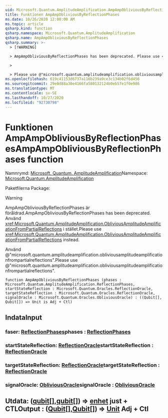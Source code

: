 ```yaml
---
uid: Microsoft.Quantum.AmplitudeAmplification.AmpAmpObliviousByReflectionPhases
title: Funktionen AmpAmpObliviousByReflectionPhases
ms.date: 10/26/2020 12:00:00 AM
ms.topic: article
qsharp.kind: function
qsharp.namespace: Microsoft.Quantum.AmplitudeAmplification
qsharp.name: AmpAmpObliviousByReflectionPhases
qsharp.summary: >-
  > [!WARNING]

  > AmpAmpObliviousByReflectionPhases has been deprecated. Please use <xref:Microsoft.Quantum.AmplitudeAmplification.ObliviousAmplitudeAmplificationFromPartialReflections> instead.

  >

  > Please use @"microsoft.quantum.amplitudeamplification.obliviousamplitudeamplificationfrompartialreflections".
ms.openlocfilehash: 619c41153d6737a116b239a9ce3c134b02f6d456
ms.sourcegitcommit: 29e0d88a30e4166fa580132124b0eb57e1f0e986
ms.translationtype: MT
ms.contentlocale: sv-SE
ms.lasthandoff: 10/27/2020
ms.locfileid: "92730798"
---
```

# <a name="ampampobliviousbyreflectionphases-function"></a><span data-ttu-id="d9d44-102">Funktionen AmpAmpObliviousByReflectionPhases</span><span class="sxs-lookup"><span data-stu-id="d9d44-102">AmpAmpObliviousByReflectionPhases function</span></span>

<span data-ttu-id="d9d44-103">Namnrymd: [Microsoft. Quantum. AmplitudeAmplification](xref:Microsoft.Quantum.AmplitudeAmplification)</span><span class="sxs-lookup"><span data-stu-id="d9d44-103">Namespace: [Microsoft.Quantum.AmplitudeAmplification](xref:Microsoft.Quantum.AmplitudeAmplification)</span></span>

<span data-ttu-id="d9d44-104">Paketfilerna [](https://nuget.org/packages/)</span><span class="sxs-lookup"><span data-stu-id="d9d44-104">Package: [](https://nuget.org/packages/)</span></span>


> [!WARNING]
> <span data-ttu-id="d9d44-105">AmpAmpObliviousByReflectionPhases är föråldrad.</span><span class="sxs-lookup"><span data-stu-id="d9d44-105">AmpAmpObliviousByReflectionPhases has been deprecated.</span></span> <span data-ttu-id="d9d44-106">Använd <xref:Microsoft.Quantum.AmplitudeAmplification.ObliviousAmplitudeAmplificationFromPartialReflections> i stället.</span><span class="sxs-lookup"><span data-stu-id="d9d44-106">Please use <xref:Microsoft.Quantum.AmplitudeAmplification.ObliviousAmplitudeAmplificationFromPartialReflections> instead.</span></span>
>
> <span data-ttu-id="d9d44-107">Använd @"microsoft.quantum.amplitudeamplification.obliviousamplitudeamplificationfrompartialreflections".</span><span class="sxs-lookup"><span data-stu-id="d9d44-107">Please use @"microsoft.quantum.amplitudeamplification.obliviousamplitudeamplificationfrompartialreflections".</span></span>



```qsharp
function AmpAmpObliviousByReflectionPhases (phases : Microsoft.Quantum.AmplitudeAmplification.ReflectionPhases, startStateReflection : Microsoft.Quantum.Oracles.ReflectionOracle, targetStateReflection : Microsoft.Quantum.Oracles.ReflectionOracle, signalOracle : Microsoft.Quantum.Oracles.ObliviousOracle) : ((Qubit[], Qubit[]) => Unit is Adj + Ctl)
```


## <a name="input"></a><span data-ttu-id="d9d44-108">Indata</span><span class="sxs-lookup"><span data-stu-id="d9d44-108">Input</span></span>

### <a name="phases--reflectionphases"></a><span data-ttu-id="d9d44-109">faser: [ReflectionPhases](xref:Microsoft.Quantum.AmplitudeAmplification.ReflectionPhases)</span><span class="sxs-lookup"><span data-stu-id="d9d44-109">phases : [ReflectionPhases](xref:Microsoft.Quantum.AmplitudeAmplification.ReflectionPhases)</span></span>




### <a name="startstatereflection--reflectionoracle"></a><span data-ttu-id="d9d44-110">startStateReflection: [ReflectionOracle](xref:Microsoft.Quantum.Oracles.ReflectionOracle)</span><span class="sxs-lookup"><span data-stu-id="d9d44-110">startStateReflection : [ReflectionOracle](xref:Microsoft.Quantum.Oracles.ReflectionOracle)</span></span>




### <a name="targetstatereflection--reflectionoracle"></a><span data-ttu-id="d9d44-111">targetStateReflection: [ReflectionOracle](xref:Microsoft.Quantum.Oracles.ReflectionOracle)</span><span class="sxs-lookup"><span data-stu-id="d9d44-111">targetStateReflection : [ReflectionOracle](xref:Microsoft.Quantum.Oracles.ReflectionOracle)</span></span>




### <a name="signaloracle--obliviousoracle"></a><span data-ttu-id="d9d44-112">signalOracle: [ObliviousOracle](xref:Microsoft.Quantum.Oracles.ObliviousOracle)</span><span class="sxs-lookup"><span data-stu-id="d9d44-112">signalOracle : [ObliviousOracle](xref:Microsoft.Quantum.Oracles.ObliviousOracle)</span></span>





## <a name="output--qubitqubit--unit-adj--ctl"></a><span data-ttu-id="d9d44-113">Utdata: ([qubit](xref:microsoft.quantum.lang-ref.qubit)[],[qubit](xref:microsoft.quantum.lang-ref.qubit)[]) => [enhet](xref:microsoft.quantum.lang-ref.unit) just + CTL</span><span class="sxs-lookup"><span data-stu-id="d9d44-113">Output : ([Qubit](xref:microsoft.quantum.lang-ref.qubit)[],[Qubit](xref:microsoft.quantum.lang-ref.qubit)[]) => [Unit](xref:microsoft.quantum.lang-ref.unit) Adj + Ctl</span></span>

